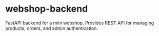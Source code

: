 # webshop-backend
FastAPI backend for a mini webshop. Provides REST API for managing products, orders, and admin authentication.
